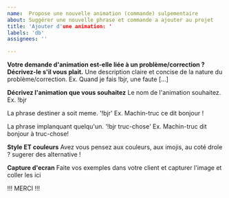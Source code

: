```yaml
---
name:  Propose une nouvelle animation (commande) sulpementaire
about: Suggérer une nouvelle phrase et commande a ajouter au projet
title: 'Ajouter d'une animation: '
labels: 'db'
assignees: ''

---
```


**Votre demande d'animation est-elle liée à un problème/correction ? Décrivez-le s'il vous plait.**
Une description claire et concise de la nature du problème/correction. Ex. Quand je fais !bjr, une faute [...]

**Décrivez l'animation que vous souhaitez**
Le nom de l'animation souhaitez. Ex. !bjr


La phrase destiner a soit meme. '!bjr' Ex. Machin-truc ce dit bonjour !

La phrase implanquant quelqu'un. '!bjr truc-chose' Ex.  Machin-truc dit bonjour à truc-chose!

**Style ET couleurs**
Avez vous pensez aux couleurs, aux imojis, au coté drole ? sugerer des alternative !

**Capture d'ecran**
Faite vos exemples dans votre client et capturer l'image et coller les ici


!!! MERCI !!!